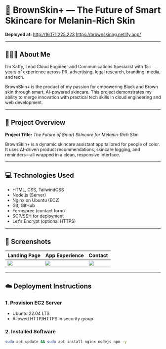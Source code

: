 # 🌟 BrownSkin+ — The Future of Smart Skincare for Melanin-Rich Skin

**Deployed at:** http://16.171.225.223
https://brownskinng.netlify.app/

---

## 👩🏽‍💻 About Me

I’m Kaffy, Lead Cloud Engineer and Communications Specialist with 15+ years of experience across PR, advertising, legal research, branding, media, and tech.

BrownSkin+ is the product of my passion for empowering Black and Brown skin through smart, AI-powered skincare. This project demonstrates my ability to merge innovation with practical tech skills in cloud engineering and web development.

---

## 🚀 Project Overview

**Project Title:** *The Future of Smart Skincare for Melanin-Rich Skin*

BrownSkin+ is a dynamic skincare assistant app tailored for people of color. It uses AI-driven product recommendations, skincare logging, and reminders—all wrapped in a clean, responsive interface.

---

## 💻 Technologies Used

- HTML, CSS, TailwindCSS
- Node.js (Server)
- Nginx on Ubuntu (EC2)
- Git, GitHub
- Formspree (contact form)
- SCP/SSH for deployment
- Let's Encrypt (optional HTTPS)

---

## 📸 Screenshots

| Landing Page | App Experience | Contact |
|--------------|----------------|---------|
| ![](./Screenshots/Capture1.png) | ![](./Screenshots/Capture2.png) | ![](./Screenshots/Capture3.png) |

---

## ☁️ Deployment Instructions

### 1. Provision EC2 Server
- Ubuntu 22.04 LTS
- Allowed HTTP/HTTPS in security group

### 2. Installed Software
```bash
sudo apt update && sudo apt install nginx nodejs npm -y
